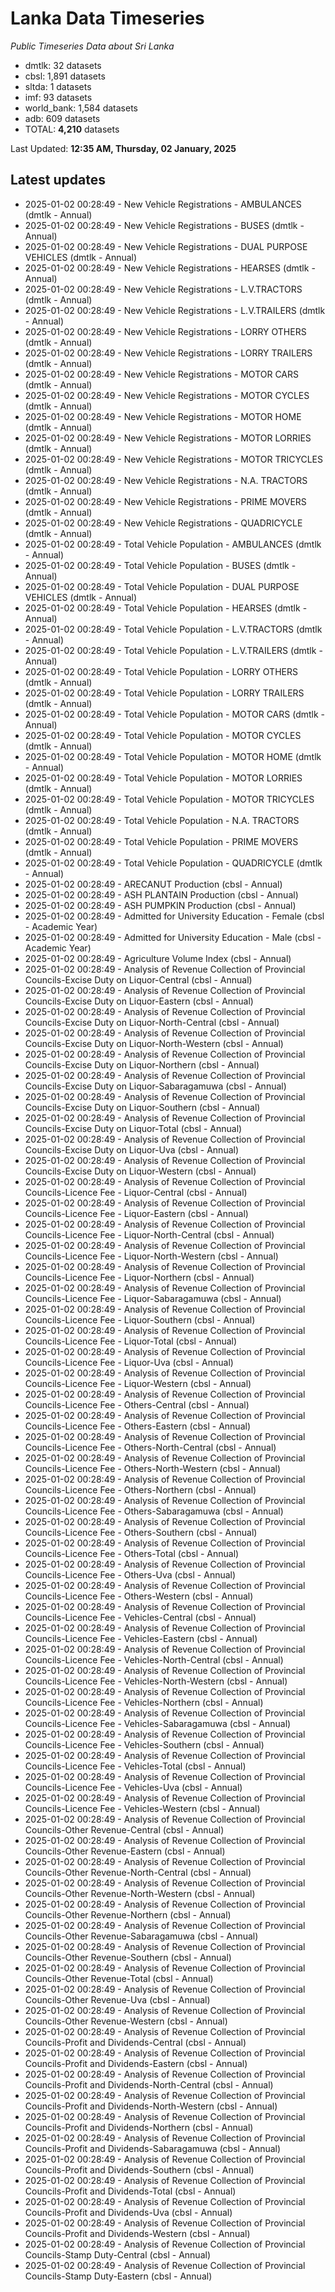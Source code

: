 # Lanka Data Timeseries
*Public Timeseries Data about Sri Lanka*

* dmtlk: 32 datasets
* cbsl: 1,891 datasets
* sltda: 1 datasets
* imf: 93 datasets
* world_bank: 1,584 datasets
* adb: 609 datasets
* TOTAL: **4,210** datasets

Last Updated: **12:35 AM, Thursday, 02 January, 2025**

## Latest updates

* 2025-01-02 00:28:49 - New Vehicle Registrations - AMBULANCES (dmtlk - Annual)
* 2025-01-02 00:28:49 - New Vehicle Registrations - BUSES (dmtlk - Annual)
* 2025-01-02 00:28:49 - New Vehicle Registrations - DUAL PURPOSE VEHICLES (dmtlk - Annual)
* 2025-01-02 00:28:49 - New Vehicle Registrations - HEARSES (dmtlk - Annual)
* 2025-01-02 00:28:49 - New Vehicle Registrations - L.V.TRACTORS (dmtlk - Annual)
* 2025-01-02 00:28:49 - New Vehicle Registrations - L.V.TRAILERS (dmtlk - Annual)
* 2025-01-02 00:28:49 - New Vehicle Registrations - LORRY OTHERS (dmtlk - Annual)
* 2025-01-02 00:28:49 - New Vehicle Registrations - LORRY TRAILERS (dmtlk - Annual)
* 2025-01-02 00:28:49 - New Vehicle Registrations - MOTOR CARS (dmtlk - Annual)
* 2025-01-02 00:28:49 - New Vehicle Registrations - MOTOR CYCLES (dmtlk - Annual)
* 2025-01-02 00:28:49 - New Vehicle Registrations - MOTOR HOME (dmtlk - Annual)
* 2025-01-02 00:28:49 - New Vehicle Registrations - MOTOR LORRIES (dmtlk - Annual)
* 2025-01-02 00:28:49 - New Vehicle Registrations - MOTOR TRICYCLES (dmtlk - Annual)
* 2025-01-02 00:28:49 - New Vehicle Registrations - N.A. TRACTORS (dmtlk - Annual)
* 2025-01-02 00:28:49 - New Vehicle Registrations - PRIME MOVERS (dmtlk - Annual)
* 2025-01-02 00:28:49 - New Vehicle Registrations - QUADRICYCLE (dmtlk - Annual)
* 2025-01-02 00:28:49 - Total Vehicle Population - AMBULANCES (dmtlk - Annual)
* 2025-01-02 00:28:49 - Total Vehicle Population - BUSES (dmtlk - Annual)
* 2025-01-02 00:28:49 - Total Vehicle Population - DUAL PURPOSE VEHICLES (dmtlk - Annual)
* 2025-01-02 00:28:49 - Total Vehicle Population - HEARSES (dmtlk - Annual)
* 2025-01-02 00:28:49 - Total Vehicle Population - L.V.TRACTORS (dmtlk - Annual)
* 2025-01-02 00:28:49 - Total Vehicle Population - L.V.TRAILERS (dmtlk - Annual)
* 2025-01-02 00:28:49 - Total Vehicle Population - LORRY OTHERS (dmtlk - Annual)
* 2025-01-02 00:28:49 - Total Vehicle Population - LORRY TRAILERS (dmtlk - Annual)
* 2025-01-02 00:28:49 - Total Vehicle Population - MOTOR CARS (dmtlk - Annual)
* 2025-01-02 00:28:49 - Total Vehicle Population - MOTOR CYCLES (dmtlk - Annual)
* 2025-01-02 00:28:49 - Total Vehicle Population - MOTOR HOME (dmtlk - Annual)
* 2025-01-02 00:28:49 - Total Vehicle Population - MOTOR LORRIES (dmtlk - Annual)
* 2025-01-02 00:28:49 - Total Vehicle Population - MOTOR TRICYCLES (dmtlk - Annual)
* 2025-01-02 00:28:49 - Total Vehicle Population - N.A. TRACTORS (dmtlk - Annual)
* 2025-01-02 00:28:49 - Total Vehicle Population - PRIME MOVERS (dmtlk - Annual)
* 2025-01-02 00:28:49 - Total Vehicle Population - QUADRICYCLE (dmtlk - Annual)
* 2025-01-02 00:28:49 - ARECANUT Production (cbsl - Annual)
* 2025-01-02 00:28:49 - ASH PLANTAIN Production (cbsl - Annual)
* 2025-01-02 00:28:49 - ASH PUMPKIN Production (cbsl - Annual)
* 2025-01-02 00:28:49 - Admitted for University Education - Female (cbsl - Academic Year)
* 2025-01-02 00:28:49 - Admitted for University Education - Male (cbsl - Academic Year)
* 2025-01-02 00:28:49 - Agriculture Volume Index (cbsl - Annual)
* 2025-01-02 00:28:49 - Analysis of Revenue Collection of Provincial Councils-Excise Duty on Liquor-Central (cbsl - Annual)
* 2025-01-02 00:28:49 - Analysis of Revenue Collection of Provincial Councils-Excise Duty on Liquor-Eastern (cbsl - Annual)
* 2025-01-02 00:28:49 - Analysis of Revenue Collection of Provincial Councils-Excise Duty on Liquor-North-Central (cbsl - Annual)
* 2025-01-02 00:28:49 - Analysis of Revenue Collection of Provincial Councils-Excise Duty on Liquor-North-Western (cbsl - Annual)
* 2025-01-02 00:28:49 - Analysis of Revenue Collection of Provincial Councils-Excise Duty on Liquor-Northern (cbsl - Annual)
* 2025-01-02 00:28:49 - Analysis of Revenue Collection of Provincial Councils-Excise Duty on Liquor-Sabaragamuwa (cbsl - Annual)
* 2025-01-02 00:28:49 - Analysis of Revenue Collection of Provincial Councils-Excise Duty on Liquor-Southern (cbsl - Annual)
* 2025-01-02 00:28:49 - Analysis of Revenue Collection of Provincial Councils-Excise Duty on Liquor-Total (cbsl - Annual)
* 2025-01-02 00:28:49 - Analysis of Revenue Collection of Provincial Councils-Excise Duty on Liquor-Uva (cbsl - Annual)
* 2025-01-02 00:28:49 - Analysis of Revenue Collection of Provincial Councils-Excise Duty on Liquor-Western (cbsl - Annual)
* 2025-01-02 00:28:49 - Analysis of Revenue Collection of Provincial Councils-Licence Fee - Liquor-Central (cbsl - Annual)
* 2025-01-02 00:28:49 - Analysis of Revenue Collection of Provincial Councils-Licence Fee - Liquor-Eastern (cbsl - Annual)
* 2025-01-02 00:28:49 - Analysis of Revenue Collection of Provincial Councils-Licence Fee - Liquor-North-Central (cbsl - Annual)
* 2025-01-02 00:28:49 - Analysis of Revenue Collection of Provincial Councils-Licence Fee - Liquor-North-Western (cbsl - Annual)
* 2025-01-02 00:28:49 - Analysis of Revenue Collection of Provincial Councils-Licence Fee - Liquor-Northern (cbsl - Annual)
* 2025-01-02 00:28:49 - Analysis of Revenue Collection of Provincial Councils-Licence Fee - Liquor-Sabaragamuwa (cbsl - Annual)
* 2025-01-02 00:28:49 - Analysis of Revenue Collection of Provincial Councils-Licence Fee - Liquor-Southern (cbsl - Annual)
* 2025-01-02 00:28:49 - Analysis of Revenue Collection of Provincial Councils-Licence Fee - Liquor-Total (cbsl - Annual)
* 2025-01-02 00:28:49 - Analysis of Revenue Collection of Provincial Councils-Licence Fee - Liquor-Uva (cbsl - Annual)
* 2025-01-02 00:28:49 - Analysis of Revenue Collection of Provincial Councils-Licence Fee - Liquor-Western (cbsl - Annual)
* 2025-01-02 00:28:49 - Analysis of Revenue Collection of Provincial Councils-Licence Fee - Others-Central (cbsl - Annual)
* 2025-01-02 00:28:49 - Analysis of Revenue Collection of Provincial Councils-Licence Fee - Others-Eastern (cbsl - Annual)
* 2025-01-02 00:28:49 - Analysis of Revenue Collection of Provincial Councils-Licence Fee - Others-North-Central (cbsl - Annual)
* 2025-01-02 00:28:49 - Analysis of Revenue Collection of Provincial Councils-Licence Fee - Others-North-Western (cbsl - Annual)
* 2025-01-02 00:28:49 - Analysis of Revenue Collection of Provincial Councils-Licence Fee - Others-Northern (cbsl - Annual)
* 2025-01-02 00:28:49 - Analysis of Revenue Collection of Provincial Councils-Licence Fee - Others-Sabaragamuwa (cbsl - Annual)
* 2025-01-02 00:28:49 - Analysis of Revenue Collection of Provincial Councils-Licence Fee - Others-Southern (cbsl - Annual)
* 2025-01-02 00:28:49 - Analysis of Revenue Collection of Provincial Councils-Licence Fee - Others-Total (cbsl - Annual)
* 2025-01-02 00:28:49 - Analysis of Revenue Collection of Provincial Councils-Licence Fee - Others-Uva (cbsl - Annual)
* 2025-01-02 00:28:49 - Analysis of Revenue Collection of Provincial Councils-Licence Fee - Others-Western (cbsl - Annual)
* 2025-01-02 00:28:49 - Analysis of Revenue Collection of Provincial Councils-Licence Fee - Vehicles-Central (cbsl - Annual)
* 2025-01-02 00:28:49 - Analysis of Revenue Collection of Provincial Councils-Licence Fee - Vehicles-Eastern (cbsl - Annual)
* 2025-01-02 00:28:49 - Analysis of Revenue Collection of Provincial Councils-Licence Fee - Vehicles-North-Central (cbsl - Annual)
* 2025-01-02 00:28:49 - Analysis of Revenue Collection of Provincial Councils-Licence Fee - Vehicles-North-Western (cbsl - Annual)
* 2025-01-02 00:28:49 - Analysis of Revenue Collection of Provincial Councils-Licence Fee - Vehicles-Northern (cbsl - Annual)
* 2025-01-02 00:28:49 - Analysis of Revenue Collection of Provincial Councils-Licence Fee - Vehicles-Sabaragamuwa (cbsl - Annual)
* 2025-01-02 00:28:49 - Analysis of Revenue Collection of Provincial Councils-Licence Fee - Vehicles-Southern (cbsl - Annual)
* 2025-01-02 00:28:49 - Analysis of Revenue Collection of Provincial Councils-Licence Fee - Vehicles-Total (cbsl - Annual)
* 2025-01-02 00:28:49 - Analysis of Revenue Collection of Provincial Councils-Licence Fee - Vehicles-Uva (cbsl - Annual)
* 2025-01-02 00:28:49 - Analysis of Revenue Collection of Provincial Councils-Licence Fee - Vehicles-Western (cbsl - Annual)
* 2025-01-02 00:28:49 - Analysis of Revenue Collection of Provincial Councils-Other Revenue-Central (cbsl - Annual)
* 2025-01-02 00:28:49 - Analysis of Revenue Collection of Provincial Councils-Other Revenue-Eastern (cbsl - Annual)
* 2025-01-02 00:28:49 - Analysis of Revenue Collection of Provincial Councils-Other Revenue-North-Central (cbsl - Annual)
* 2025-01-02 00:28:49 - Analysis of Revenue Collection of Provincial Councils-Other Revenue-North-Western (cbsl - Annual)
* 2025-01-02 00:28:49 - Analysis of Revenue Collection of Provincial Councils-Other Revenue-Northern (cbsl - Annual)
* 2025-01-02 00:28:49 - Analysis of Revenue Collection of Provincial Councils-Other Revenue-Sabaragamuwa (cbsl - Annual)
* 2025-01-02 00:28:49 - Analysis of Revenue Collection of Provincial Councils-Other Revenue-Southern (cbsl - Annual)
* 2025-01-02 00:28:49 - Analysis of Revenue Collection of Provincial Councils-Other Revenue-Total (cbsl - Annual)
* 2025-01-02 00:28:49 - Analysis of Revenue Collection of Provincial Councils-Other Revenue-Uva (cbsl - Annual)
* 2025-01-02 00:28:49 - Analysis of Revenue Collection of Provincial Councils-Other Revenue-Western (cbsl - Annual)
* 2025-01-02 00:28:49 - Analysis of Revenue Collection of Provincial Councils-Profit and Dividends-Central (cbsl - Annual)
* 2025-01-02 00:28:49 - Analysis of Revenue Collection of Provincial Councils-Profit and Dividends-Eastern (cbsl - Annual)
* 2025-01-02 00:28:49 - Analysis of Revenue Collection of Provincial Councils-Profit and Dividends-North-Central (cbsl - Annual)
* 2025-01-02 00:28:49 - Analysis of Revenue Collection of Provincial Councils-Profit and Dividends-North-Western (cbsl - Annual)
* 2025-01-02 00:28:49 - Analysis of Revenue Collection of Provincial Councils-Profit and Dividends-Northern (cbsl - Annual)
* 2025-01-02 00:28:49 - Analysis of Revenue Collection of Provincial Councils-Profit and Dividends-Sabaragamuwa (cbsl - Annual)
* 2025-01-02 00:28:49 - Analysis of Revenue Collection of Provincial Councils-Profit and Dividends-Southern (cbsl - Annual)
* 2025-01-02 00:28:49 - Analysis of Revenue Collection of Provincial Councils-Profit and Dividends-Total (cbsl - Annual)
* 2025-01-02 00:28:49 - Analysis of Revenue Collection of Provincial Councils-Profit and Dividends-Uva (cbsl - Annual)
* 2025-01-02 00:28:49 - Analysis of Revenue Collection of Provincial Councils-Profit and Dividends-Western (cbsl - Annual)
* 2025-01-02 00:28:49 - Analysis of Revenue Collection of Provincial Councils-Stamp Duty-Central (cbsl - Annual)
* 2025-01-02 00:28:49 - Analysis of Revenue Collection of Provincial Councils-Stamp Duty-Eastern (cbsl - Annual)